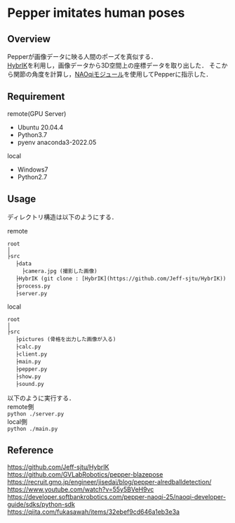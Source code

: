 # Pepper imitates human poses

## Overview
Pepperが画像データに映る人間のポーズを真似する．  
[HybrIK](https://github.com/Jeff-sjtu/HybrIK)を利用し，画像データから3D空間上の座標データを取り出した．
そこから関節の角度を計算し，[NAOqiモジュール](https://developer.softbankrobotics.com/pepper-naoqi-25/naoqi-developer-guide/sdks/python-sdk/naoqi-python-api)を使用してPepperに指示した．

## Requirement
remote(GPU Server)
- Ubuntu 20.04.4
- Python3.7
- pyenv anaconda3-2022.05

local
- Windows7
- Python2.7

## Usage
ディレクトリ構造は以下のようにする．

remote
```
root
│
├src
 　├data
   　├camera.jpg (撮影した画像)
 　├HybrIK (git clone : [HybrIK](https://github.com/Jeff-sjtu/HybrIK))
 　├process.py
 　├server.py
```
local
```
root
│
├src
 　├pictures (骨格を出力した画像が入る)
 　├calc.py
 　├client.py
 　├main.py
 　├pepper.py
 　├show.py
 　├sound.py
```

以下のように実行する．  
remote側  
`python ./server.py`  
local側  
`python ./main.py`  

## Reference
https://github.com/Jeff-sjtu/HybrIK
https://github.com/GVLabRobotics/pepper-blazepose
https://recruit.gmo.jp/engineer/jisedai/blog/pepper-alredballdetection/
https://www.youtube.com/watch?v=55y5BVeH9vc
https://developer.softbankrobotics.com/pepper-naoqi-25/naoqi-developer-guide/sdks/python-sdk
https://qiita.com/fukasawah/items/32ebef9cd646a1eb3e3a